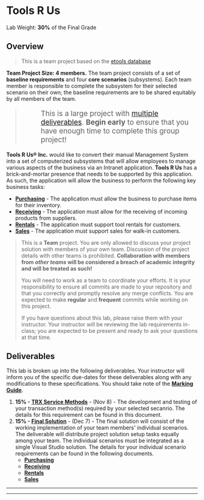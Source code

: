 # Tools R Us

Lab Weight: **30%** of the Final Grade

## Overview

> This is a team project based on the [etools database](Database/ReadMe.md)

**Team Project Size: 4 members.** The team project consists of a set of **baseline requirements** and four **core scenarios** (subsystems). Each team member is responsible to complete the subsystem for their selected scenario on their own; the baseline requirements are to be shared equitably by all members of the team. 

> > This is a large project with [multiple deliverables](#deliverables). **Begin early** to ensure that you have enough time to complete this group project!

**Tools R Us® Inc.** would like to convert their manual Management System into a set of computerized subsystems that will allow employees to manage various aspects of the business via an Intranet application. **Tools R Us** has a brick-and-mortar presence that needs to be supported by this application. As such, the application will allow the business to perform the following key business tasks:

- [**Purchasing**](Purchasing/ReadMe.md) - The application must allow the business to purchase items for their inventory.
- [**Receiving**](Receiving/ReadMe.md) - The application must allow for the receiving of incoming products from suppliers.
- [**Rentals**](Rentals/ReadMe.md) - The application must support tool rentals for customers.
- [**Sales**](Sales/ReadMe.md) - The application must support sales for walk-in customers.


> This is a **Team** project. You are only allowed to discuss your project solution with members of your own team. Discussion of the project details with other teams is prohibited. **Collaboration with members from *other teams* will be considered a breach of academic integrity and will be treated as such!**
>
> You will need to work as a team to coordinate your efforts. It is your responsibility to ensure all commits are made to your repository and that you correctly and promptly resolve any merge conflicts. You are expected to make **regular** and **frequent** commits while working on this project.
>
> If you have questions about this lab, please raise them with your instructor. Your instructor will be reviewing the lab requirements in-class; you are expected to be present and ready to ask your questions at that time.

## Deliverables

This lab is broken up into the following deliverables. Your instructor will inform you of the specific due-dates for these deliverables along with any modifications to these specifications. You should take note of the [**Marking Guide**](./Marking/ReadMe.md).

1. **15% - [TRX Service Methods](./Deliverable-1.md)** - (Nov 8) - The development and testing of your transaction method(s) required by your selected secanrio. The details for this requirement can be found in this document.
2. **15% - [Final Solution](./Deliverable-2.md)** - (Dec 7) - The final solution will consist of the working implementation of your team members' individual scenarios. The deliverable will distribute project solution setup tasks equally among your team. The individual scenarios must be integrated as a single Visual Studio solution. The details for your individual scenario requirements can be found in the following documents.
      - [**Purchasing**](Purchasing/ReadMe.md)
      - [**Receiving**](Receiving/ReadMe.md)
      - [**Rentals**](Rentals/ReadMe.md)
      - [**Sales**](Sales/ReadMe.md)

----

<style>
    blockquote blockquote {
        border-left: 0;
        font-size: 1.35em;
    }
</style>

----